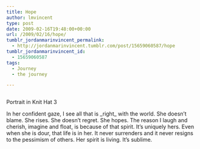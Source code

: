 ```yaml
---
title: Hope
author: lmvincent
type: post
date: 2009-02-16T19:48:00+00:00
url: /2009/02/16/hope/
tumblr_jordanmarinvincent_permalink:
  - http://jordanmarinvincent.tumblr.com/post/15659060587/hope
tumblr_jordanmarinvincent_id:
  - 15659060587
tags:
  - Journey
  - the journey

---
```

<a href="http://www.flickr.com/photos/larryvincent/3286920794/" title="photo sharing" target="_blank" rel="noopener"><img src="http://farm4.static.flickr.com/3382/3286920794_71fe5eec3b_m.jpg" alt="" /></a>

Portrait in Knit Hat 3

In her confident gaze, I see all that is \_right\_ with the world. She doesn&rsquo;t blame. She rises. She doesn&rsquo;t regret. She hopes. The reason I laugh and cherish, imagine and float, is because of that spirit. It&rsquo;s uniquely hers. Even when she is dour, that life is in her. It never surrenders and it never resigns to the pessimism of others. Her spirit is living. It&rsquo;s sublime.

<div class="blogger-post-footer">
  <img loading="lazy" width="1" height="1" src="https://blogger.googleusercontent.com/tracker/9039099668816362935-2469370604016499094?l=jordansjourney2.blogspot.com" alt="" />
</div>